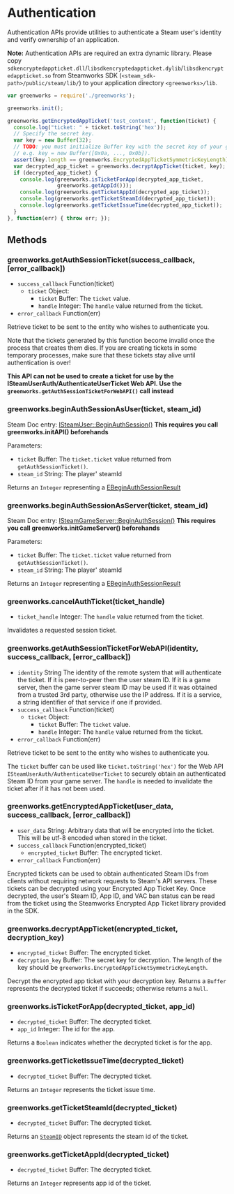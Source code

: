 # Authentication

Authentication APIs provide utilities to authenticate a Steam user's identity
and verify ownership of an application.

**Note:** Authentication APIs are required an extra dynamic library. Please copy
`sdkencryptedappticket.dll`/`libsdkencryptedappticket.dylib`/`libsdkencryptedappticket.so`
from Steamworks SDK (`<steam_sdk-path>/public/steam/lib/`) to your application
directory `<greenworks>/lib`.

```javascript
var greenworks = require('./greenworks');

greenworks.init();

greenworks.getEncryptedAppTicket('test_content', function(ticket) {
  console.log("ticket: " + ticket.toString('hex'));
  // Specify the secret key.
  var key = new Buffer(32);
  // TODO: you must initialize Buffer key with the secret key of your game here,
  // e.g. key = new Buffer([0x0a, ..., 0x0b]).
  assert(key.length == greenworks.EncryptedAppTicketSymmetricKeyLength)
  var decrypted_app_ticket = greenworks.decryptAppTicket(ticket, key);
  if (decrypted_app_ticket) {
    console.log(greenworks.isTicketForApp(decrypted_app_ticket,
                greenworks.getAppId()));
    console.log(greenworks.getTicketAppId(decrypted_app_ticket));
    console.log(greenworks.getTicketSteamId(decrypted_app_ticket));
    console.log(greenworks.getTicketIssueTime(decrypted_app_ticket));
  }
}, function(err) { throw err; });
```

## Methods

### greenworks.getAuthSessionTicket(success_callback, [error_callback])

* `success_callback` Function(ticket)
  * `ticket` Object:
    * `ticket` Buffer:  The `ticket` value.
    * `handle` Integer: The `handle` value returned from the ticket.
* `error_callback` Function(err)

Retrieve ticket to be sent to the entity who wishes to authenticate you.

Note that the tickets generated by this function become invalid once the process
that creates them dies. If you are creating tickets in some temporary processes,
make sure that these tickets stay alive until authentication is over!

**This API can not be used to create a ticket for use by the ISteamUserAuth/AuthenticateUserTicket Web API. Use the `greenworks.getAuthSessionTicketForWebAPI()` call instead**

### greenworks.beginAuthSessionAsUser(ticket, steam_id)
Steam Doc entry: [ISteamUser::BeginAuthSession()](https://partner.steamgames.com/doc/api/ISteamUser#BeginAuthSession)
**This requires you call greenworks.initAPI() beforehands**

Parameters:
* `ticket` Buffer: The `ticket.ticket` value returned from `getAuthSessionTicket()`.
* `steam_id` String: The player' steamId

Returns an `Integer` representing a [EBeginAuthSessionResult](https://partner.steamgames.com/doc/api/steam_api#EBeginAuthSessionResult)

### greenworks.beginAuthSessionAsServer(ticket, steam_id)
Steam Doc entry: [ISteamGameServer::BeginAuthSession()](https://partner.steamgames.com/doc/api/ISteamGameServer#BeginAuthSession)
**This requires you call greenworks.initGameServer() beforehands**

Parameters:
* `ticket` Buffer: The `ticket.ticket` value returned from `getAuthSessionTicket()`.
* `steam_id` String: The player' steamId

Returns an `Integer` representing a [EBeginAuthSessionResult](https://partner.steamgames.com/doc/api/steam_api#EBeginAuthSessionResult)

### greenworks.cancelAuthTicket(ticket_handle)

* `ticket_handle` Integer: The `handle` value returned from the ticket.

Invalidates a requested session ticket.

### greenworks.getAuthSessionTicketForWebAPI(identity, success_callback, [error_callback])

* `identity` String  The identity of the remote system that will authenticate the ticket. If it is peer-to-peer then the user steam ID. If it is a game server, then the game server steam ID may be used if it was obtained from a trusted 3rd party, otherwise use the IP address. If it is a service, a string identifier of that service if one if provided.
* `success_callback` Function(ticket)
  * `ticket` Object:
    * `ticket` Buffer:  The `ticket` value.
    * `handle` Integer: The `handle` value returned from the ticket.
* `error_callback` Function(err)

Retrieve ticket to be sent to the entity who wishes to authenticate you.

The `ticket` buffer can be used like `ticket.toString('hex')` for the Web API
`ISteamUserAuth/AuthenticateUserTicket` to securely obtain an authenticated
Steam ID from your game server. The `handle` is needed to invalidate the ticket
after if it has not been used.

### greenworks.getEncryptedAppTicket(user_data, success_callback, [error_callback])

* `user_data` String: Arbitrary data that will be encrypted into the ticket.
  This will be utf-8 encoded when stored in the ticket.
* `success_callback` Function(encrypted_ticket)
  * `encrypted_ticket` Buffer: The encrypted ticket.
* `error_callback` Function(err)

Encrypted tickets can be used to obtain authenticated Steam IDs from clients
without requiring network requests to Steam's API servers. These tickets can be
decrypted using your Encrypted App Ticket Key. Once decrypted, the user's
Steam ID, App ID, and VAC ban status can be read from the ticket using the
Steamworks Encrypted App Ticket library provided in the SDK.

### greenworks.decryptAppTicket(encrypted_ticket, decryption_key)

* `encrypted_ticket` Buffer: The encrypted ticket.
* `decryption_key` Buffer: The secret key for decryption. The length of the key
  should be `greenworks.EncryptedAppTicketSymmetricKeyLength`.

Decrypt the encrypted app ticket with your decryption key. Returns a `Buffer`
represents the decrypted ticket if succeeds; otherwise returns a `Null`.

### greenworks.isTicketForApp(decrypted_ticket, app_id)

* `decrypted_ticket` Buffer: The decrypted ticket.
* `app_id` Integer: The id for the app.

Returns a `Boolean` indicates whether the decrypted ticket is for the app.

### greenworks.getTicketIssueTime(decrypted_ticket)

* `decrypted_ticket` Buffer: The decrypted ticket.

Returns an `Integer` represents the ticket issue time.

### greenworks.getTicketSteamId(decrypted_ticket)

* `decrypted_ticket` Buffer: The decrypted ticket.

Returns an [`SteamID`](friends.md#steamid) object represents the steam id of the
ticket.

### greenworks.getTicketAppId(decrypted_ticket)

* `decrypted_ticket` Buffer: The decrypted ticket.

Returns an `Integer` represents app id of the ticket.


